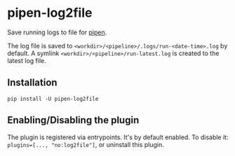 # pipen-log2file

Save running logs to file for [pipen][1].

The log file is saved to `<workdir>/<pipeline>/.logs/run-<date-time>.log` by default.
A symlink `<workdir>/<pipeline>/run-latest.log` is created to the latest log file.

## Installation

```
pip install -U pipen-log2file
```

## Enabling/Disabling the plugin

The plugin is registered via entrypoints. It's by default enabled. To disable it:
`plugins=[..., "no:log2file"]`, or uninstall this plugin.


[1]: https://github.com/pwwang/pipen
